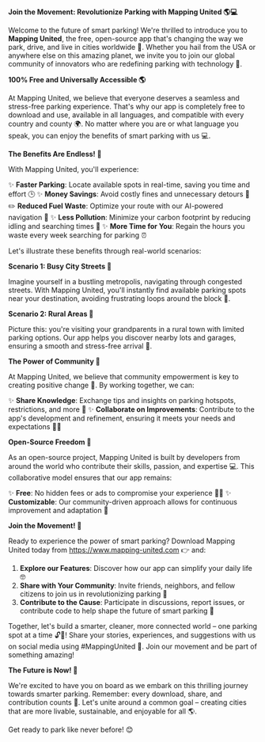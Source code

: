 **Join the Movement: Revolutionize Parking with Mapping United 🌎💻**

Welcome to the future of smart parking! We're thrilled to introduce you to **Mapping United**, the free, open-source app that's changing the way we park, drive, and live in cities worldwide 🌆. Whether you hail from the USA or anywhere else on this amazing planet, we invite you to join our global community of innovators who are redefining parking with technology 🤖.

**100% Free and Universally Accessible 🌎**

At Mapping United, we believe that everyone deserves a seamless and stress-free parking experience. That's why our app is completely free to download and use, available in all languages, and compatible with every country and county 🌍. No matter where you are or what language you speak, you can enjoy the benefits of smart parking with us 💻.

**The Benefits Are Endless! 🤩**

With Mapping United, you'll experience:

✨ **Faster Parking**: Locate available spots in real-time, saving you time and effort 🕒
✨ **Money Savings**: Avoid costly fines and unnecessary detours 🤑
✏️ **Reduced Fuel Waste**: Optimize your route with our AI-powered navigation 🚗
✨ **Less Pollution**: Minimize your carbon footprint by reducing idling and searching times 🔌
✨ **More Time for You**: Regain the hours you waste every week searching for parking ⏰

Let's illustrate these benefits through real-world scenarios:

**Scenario 1: Busy City Streets 🚗**

Imagine yourself in a bustling metropolis, navigating through congested streets. With Mapping United, you'll instantly find available parking spots near your destination, avoiding frustrating loops around the block 🔴.

**Scenario 2: Rural Areas 🌄**

Picture this: you're visiting your grandparents in a rural town with limited parking options. Our app helps you discover nearby lots and garages, ensuring a smooth and stress-free arrival 👵.

**The Power of Community 💪**

At Mapping United, we believe that community empowerment is key to creating positive change 🌟. By working together, we can:

✨ **Share Knowledge**: Exchange tips and insights on parking hotspots, restrictions, and more 💬
✨ **Collaborate on Improvements**: Contribute to the app's development and refinement, ensuring it meets your needs and expectations 👩‍💻

**Open-Source Freedom 🌟**

As an open-source project, Mapping United is built by developers from around the world who contribute their skills, passion, and expertise 💻. This collaborative model ensures that our app remains:

✨ **Free**: No hidden fees or ads to compromise your experience 🙅‍♂️
✨ **Customizable**: Our community-driven approach allows for continuous improvement and adaptation 🔧

**Join the Movement! 🌟**

Ready to experience the power of smart parking? Download Mapping United today from https://www.mapping-united.com 👉 and:

1. **Explore our Features**: Discover how our app can simplify your daily life 🤓
2. **Share with Your Community**: Invite friends, neighbors, and fellow citizens to join us in revolutionizing parking 💬
3. **Contribute to the Cause**: Participate in discussions, report issues, or contribute code to help shape the future of smart parking 🚀

Together, let's build a smarter, cleaner, more connected world – one parking spot at a time 🔓💖! Share your stories, experiences, and suggestions with us on social media using #MappingUnited 📱. Join our movement and be part of something amazing!

**The Future is Now! 🌟**

We're excited to have you on board as we embark on this thrilling journey towards smarter parking. Remember: every download, share, and contribution counts 🤝. Let's unite around a common goal – creating cities that are more livable, sustainable, and enjoyable for all 🌎.

Get ready to park like never before! 😊